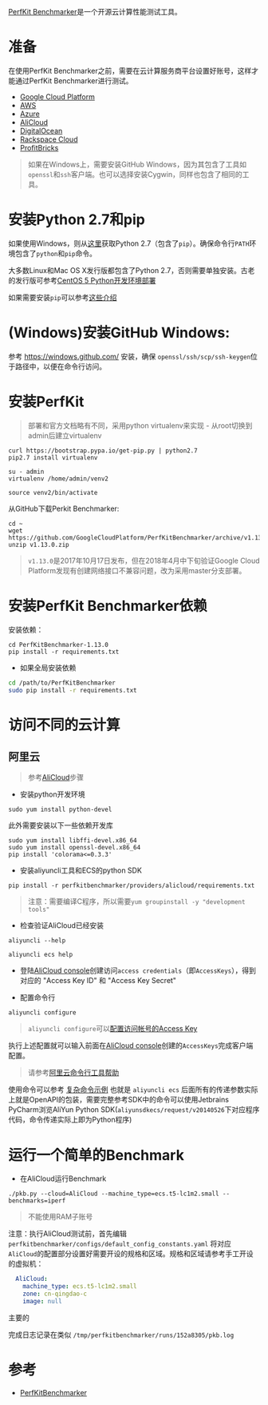[PerfKit Benchmarker](https://github.com/GoogleCloudPlatform/PerfKitBenchmarker)是一个开源云计算性能测试工具。

# 准备

在使用PerfKit Benchmarker之前，需要在云计算服务商平台设置好账号，这样才能通过PerfKit Benchmarker进行测试。

* [Google Cloud Platform](https://cloud.google.com)
* [AWS](http://aws.amazon.com)
* [Azure](http://azure.microsoft.com)
* [AliCloud](http://www.aliyun.com)
* [DigitalOcean](https://www.digitalocean.com)
* [Rackspace Cloud](https://www.rackspace.com)
* [ProfitBricks](https://www.profitbricks.com/)

> 如果在Windows上，需要安装GitHub Windows，因为其包含了工具如`openssl`和`ssh`客户端。也可以选择安装Cygwin，同样也包含了相同的工具。

# 安装Python 2.7和pip

如果使用Windows，则从[这里](https://www.python.org/downloads/windows/)获取Python 2.7（包含了`pip`）。确保命令行`PATH`环境包含了`python`和`pip`命令。

大多数Linux和Mac OS X发行版都包含了Python 2.7，否则需要单独安装。古老的发行版可参考[CentOS 5 Python开发环境部署](../../../develop/python/startup/install_python_2.7_and_virtualenv_in_centos_5)

如果需要安装`pip`可以参考[这些介绍](http://pip.readthedocs.org/en/stable/installing/)

# (Windows)安装GitHub Windows:

参考 https://windows.github.com/ 安装，确保 `openssl/ssh/scp/ssh-keygen`位于路径中，以便在命令行访问。

# 安装PerfKit

> 部署和官方文档略有不同，采用python virtualenv来实现 - 从root切换到admin后建立virtualenv

```
curl https://bootstrap.pypa.io/get-pip.py | python2.7
pip2.7 install virtualenv

su - admin
virtualenv /home/admin/venv2

source venv2/bin/activate
```

从GitHub下载Perkit Benchmarker:

```
cd ~
wget https://github.com/GoogleCloudPlatform/PerfKitBenchmarker/archive/v1.13.0.zip
unzip v1.13.0.zip
```

> `v1.13.0`是2017年10月17日发布，但在2018年4月中下旬验证Google Cloud Platform发现有创建网络接口不兼容问题，改为采用master分支部署。

# 安装PerfKit Benchmarker依赖

安装依赖：

```
cd PerfKitBenchmarker-1.13.0
pip install -r requirements.txt
```

* 如果全局安装依赖

```bash
cd /path/to/PerfKitBenchmarker
sudo pip install -r requirements.txt
```

# 访问不同的云计算

## 阿里云

> 参考[AliCloud](https://github.com/GoogleCloudPlatform/PerfKitBenchmarker#install-alicloud-cli-and-setup-authentication)步骤

* 安装python开发环境

```
sudo yum install python-devel
```

此外需要安装以下一些依赖开发库

```
sudo yum install libffi-devel.x86_64
sudo yum install openssl-devel.x86_64
pip install 'colorama<=0.3.3'
```

* 安装aliyuncli工具和ECS的python SDK

```
pip install -r perfkitbenchmarker/providers/alicloud/requirements.txt
```

> 注意：需要编译C程序，所以需要`yum groupinstall -y "development tools"`

* 检查验证AliCloud已经安装

```
aliyuncli --help

aliyuncli ecs help
```

* 登陆[AliCloud console](https://home.console.alicloud.com/#/)创建访问`access credentials`（即`AccessKeys`），得到对应的 "Access Key ID" 和 "Access Key Secret" 

* 配置命令行

```
aliyuncli configure
```

> `aliyuncli configure`可以[配置访问帐号的Access Key](https://help.aliyun.com/document_detail/30001.html?spm=a2c4g.11186623.6.574.4mt3hQ)

执行上述配置就可以输入前面在[AliCloud console](https://home.console.alicloud.com/#/)创建的`AccessKeys`完成客户端配置。

> 请参考[阿里云命令行工具帮助](https://help.aliyun.com/product/29991.html?spm=a2c4g.11186623.3.1.Ou3UXG)

使用命令可以参考 [复杂命令示例](https://help.aliyun.com/document_detail/30015.html?spm=a2c4g.11186631.6.582.kV9CKE) 也就是 `aliyuncli ecs` 后面所有的传递参数实际上就是OpenAPI的包装，需要完整参考SDK中的命令可以使用Jetbrains PyCharm浏览AliYun Python SDK(`aliyunsdkecs/request/v20140526`下对应程序代码，命令传递实际上即为Python程序)


# 运行一个简单的Benchmark

* 在AliCloud运行Benchmark

```
./pkb.py --cloud=AliCloud --machine_type=ecs.t5-lc1m2.small --benchmarks=iperf
```

> 不能使用RAM子账号

注意：执行AliCloud测试前，首先编辑`perfkitbenchmarker/configs/default_config_constants.yaml` 将对应`AliCloud`的配置部分设置好需要开设的规格和区域。规格和区域请参考手工开设的虚拟机：

```yaml
  AliCloud:
    machine_type: ecs.t5-lc1m2.small
    zone: cn-qingdao-c
    image: null
```

主要的

完成日志记录在类似 `/tmp/perfkitbenchmarker/runs/152a8305/pkb.log`

# 参考

* [PerfKitBenchmarker](https://github.com/GoogleCloudPlatform/PerfKitBenchmarker)